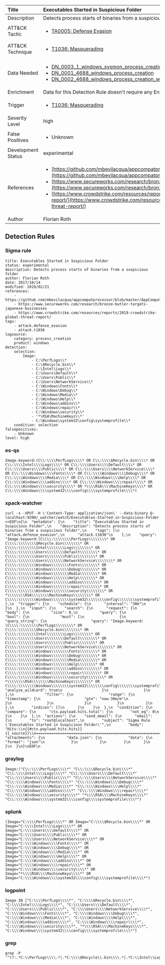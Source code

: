 | Title                | Executables Started in Suspicious Folder                                                                                                                                                 |
|:---------------------|:------------------------------------------------------------------------------------------------------------------------------------------------------------|
| Description          | Detects process starts of binaries from a suspicious folder                                                                                                                                           |
| ATT&amp;CK Tactic    |  <ul><li>[TA0005: Defense Evasion](https://attack.mitre.org/tactics/TA0005)</li></ul>  |
| ATT&amp;CK Technique | <ul><li>[T1036: Masquerading](https://attack.mitre.org/techniques/T1036)</li></ul>  |
| Data Needed          | <ul><li>[DN_0003_1_windows_sysmon_process_creation](../Data_Needed/DN_0003_1_windows_sysmon_process_creation.md)</li><li>[DN_0001_4688_windows_process_creation](../Data_Needed/DN_0001_4688_windows_process_creation.md)</li><li>[DN_0002_4688_windows_process_creation_with_commandline](../Data_Needed/DN_0002_4688_windows_process_creation_with_commandline.md)</li></ul>  |
| Enrichment           |  Data for this Detection Rule doesn't require any Enrichments.  |
| Trigger              | <ul><li>[T1036: Masquerading](../Triggers/T1036.md)</li></ul>  |
| Severity Level       | high |
| False Positives      | <ul><li>Unknown</li></ul>  |
| Development Status   | experimental |
| References           | <ul><li>[https://github.com/mbevilacqua/appcompatprocessor/blob/master/AppCompatSearch.txt](https://github.com/mbevilacqua/appcompatprocessor/blob/master/AppCompatSearch.txt)</li><li>[https://www.secureworks.com/research/bronze-butler-targets-japanese-businesses](https://www.secureworks.com/research/bronze-butler-targets-japanese-businesses)</li><li>[https://www.crowdstrike.com/resources/reports/2019-crowdstrike-global-threat-report/](https://www.crowdstrike.com/resources/reports/2019-crowdstrike-global-threat-report/)</li></ul>  |
| Author               | Florian Roth |


## Detection Rules

### Sigma rule

```
title: Executables Started in Suspicious Folder
status: experimental
description: Detects process starts of binaries from a suspicious folder
author: Florian Roth
date: 2017/10/14
modified: 2019/02/21
references:
    - https://github.com/mbevilacqua/appcompatprocessor/blob/master/AppCompatSearch.txt
    - https://www.secureworks.com/research/bronze-butler-targets-japanese-businesses
    - https://www.crowdstrike.com/resources/reports/2019-crowdstrike-global-threat-report/
tags:
    - attack.defense_evasion
    - attack.t1036
logsource:
    category: process_creation
    product: windows
detection:
    selection:
        Image:
            - C:\PerfLogs\\*
            - C:\$Recycle.bin\\*
            - C:\Intel\Logs\\*
            - C:\Users\Default\\*
            - C:\Users\Public\\*
            - C:\Users\NetworkService\\*
            - C:\Windows\Fonts\\*
            - C:\Windows\Debug\\*
            - C:\Windows\Media\\*
            - C:\Windows\Help\\*
            - C:\Windows\addins\\*
            - C:\Windows\repair\\*
            - C:\Windows\security\\*
            - '*\RSA\MachineKeys\\*'
            - C:\Windows\system32\config\systemprofile\\*
    condition: selection
falsepositives:
    - Unknown
level: high

```





### es-qs
    
```
Image.keyword:(C\\:\\\\PerfLogs\\\\* OR C\\:\\\\$Recycle.bin\\\\* OR C\\:\\\\Intel\\\\Logs\\\\* OR C\\:\\\\Users\\\\Default\\\\* OR C\\:\\\\Users\\\\Public\\\\* OR C\\:\\\\Users\\\\NetworkService\\\\* OR C\\:\\\\Windows\\\\Fonts\\\\* OR C\\:\\\\Windows\\\\Debug\\\\* OR C\\:\\\\Windows\\\\Media\\\\* OR C\\:\\\\Windows\\\\Help\\\\* OR C\\:\\\\Windows\\\\addins\\\\* OR C\\:\\\\Windows\\\\repair\\\\* OR C\\:\\\\Windows\\\\security\\\\* OR *\\\\RSA\\\\MachineKeys\\\\* OR C\\:\\\\Windows\\\\system32\\\\config\\\\systemprofile\\\\*)
```


### xpack-watcher
    
```
curl -s -XPUT -H \'Content-Type: application/json\' --data-binary @- localhost:9200/_watcher/watch/Executables-Started-in-Suspicious-Folder <<EOF\n{\n  "metadata": {\n    "title": "Executables Started in Suspicious Folder",\n    "description": "Detects process starts of binaries from a suspicious folder",\n    "tags": [\n      "attack.defense_evasion",\n      "attack.t1036"\n    ],\n    "query": "Image.keyword:(C\\\\:\\\\\\\\PerfLogs\\\\\\\\* OR C\\\\:\\\\\\\\$Recycle.bin\\\\\\\\* OR C\\\\:\\\\\\\\Intel\\\\\\\\Logs\\\\\\\\* OR C\\\\:\\\\\\\\Users\\\\\\\\Default\\\\\\\\* OR C\\\\:\\\\\\\\Users\\\\\\\\Public\\\\\\\\* OR C\\\\:\\\\\\\\Users\\\\\\\\NetworkService\\\\\\\\* OR C\\\\:\\\\\\\\Windows\\\\\\\\Fonts\\\\\\\\* OR C\\\\:\\\\\\\\Windows\\\\\\\\Debug\\\\\\\\* OR C\\\\:\\\\\\\\Windows\\\\\\\\Media\\\\\\\\* OR C\\\\:\\\\\\\\Windows\\\\\\\\Help\\\\\\\\* OR C\\\\:\\\\\\\\Windows\\\\\\\\addins\\\\\\\\* OR C\\\\:\\\\\\\\Windows\\\\\\\\repair\\\\\\\\* OR C\\\\:\\\\\\\\Windows\\\\\\\\security\\\\\\\\* OR *\\\\\\\\RSA\\\\\\\\MachineKeys\\\\\\\\* OR C\\\\:\\\\\\\\Windows\\\\\\\\system32\\\\\\\\config\\\\\\\\systemprofile\\\\\\\\*)"\n  },\n  "trigger": {\n    "schedule": {\n      "interval": "30m"\n    }\n  },\n  "input": {\n    "search": {\n      "request": {\n        "body": {\n          "size": 0,\n          "query": {\n            "bool": {\n              "must": [\n                {\n                  "query_string": {\n                    "query": "Image.keyword:(C\\\\:\\\\\\\\PerfLogs\\\\\\\\* OR C\\\\:\\\\\\\\$Recycle.bin\\\\\\\\* OR C\\\\:\\\\\\\\Intel\\\\\\\\Logs\\\\\\\\* OR C\\\\:\\\\\\\\Users\\\\\\\\Default\\\\\\\\* OR C\\\\:\\\\\\\\Users\\\\\\\\Public\\\\\\\\* OR C\\\\:\\\\\\\\Users\\\\\\\\NetworkService\\\\\\\\* OR C\\\\:\\\\\\\\Windows\\\\\\\\Fonts\\\\\\\\* OR C\\\\:\\\\\\\\Windows\\\\\\\\Debug\\\\\\\\* OR C\\\\:\\\\\\\\Windows\\\\\\\\Media\\\\\\\\* OR C\\\\:\\\\\\\\Windows\\\\\\\\Help\\\\\\\\* OR C\\\\:\\\\\\\\Windows\\\\\\\\addins\\\\\\\\* OR C\\\\:\\\\\\\\Windows\\\\\\\\repair\\\\\\\\* OR C\\\\:\\\\\\\\Windows\\\\\\\\security\\\\\\\\* OR *\\\\\\\\RSA\\\\\\\\MachineKeys\\\\\\\\* OR C\\\\:\\\\\\\\Windows\\\\\\\\system32\\\\\\\\config\\\\\\\\systemprofile\\\\\\\\*)",\n                    "analyze_wildcard": true\n                  }\n                }\n              ],\n              "filter": {\n                "range": {\n                  "timestamp": {\n                    "gte": "now-30m/m"\n                  }\n                }\n              }\n            }\n          }\n        },\n        "indices": []\n      }\n    }\n  },\n  "condition": {\n    "compare": {\n      "ctx.payload.hits.total": {\n        "not_eq": 0\n      }\n    }\n  },\n  "actions": {\n    "send_email": {\n      "email": {\n        "to": "root@localhost",\n        "subject": "Sigma Rule \'Executables Started in Suspicious Folder\'",\n        "body": "Hits:\\n{{#ctx.payload.hits.hits}}{{_source}}\\n================================================================================\\n{{/ctx.payload.hits.hits}}",\n        "attachments": {\n          "data.json": {\n            "data": {\n              "format": "json"\n            }\n          }\n        }\n      }\n    }\n  }\n}\nEOF\n
```


### graylog
    
```
Image:("C\\:\\\\PerfLogs\\\\*" "C\\:\\\\$Recycle.bin\\\\*" "C\\:\\\\Intel\\\\Logs\\\\*" "C\\:\\\\Users\\\\Default\\\\*" "C\\:\\\\Users\\\\Public\\\\*" "C\\:\\\\Users\\\\NetworkService\\\\*" "C\\:\\\\Windows\\\\Fonts\\\\*" "C\\:\\\\Windows\\\\Debug\\\\*" "C\\:\\\\Windows\\\\Media\\\\*" "C\\:\\\\Windows\\\\Help\\\\*" "C\\:\\\\Windows\\\\addins\\\\*" "C\\:\\\\Windows\\\\repair\\\\*" "C\\:\\\\Windows\\\\security\\\\*" "*\\\\RSA\\\\MachineKeys\\\\*" "C\\:\\\\Windows\\\\system32\\\\config\\\\systemprofile\\\\*")
```


### splunk
    
```
(Image="C:\\\\PerfLogs\\\\*" OR Image="C:\\\\$Recycle.bin\\\\*" OR Image="C:\\\\Intel\\\\Logs\\\\*" OR Image="C:\\\\Users\\\\Default\\\\*" OR Image="C:\\\\Users\\\\Public\\\\*" OR Image="C:\\\\Users\\\\NetworkService\\\\*" OR Image="C:\\\\Windows\\\\Fonts\\\\*" OR Image="C:\\\\Windows\\\\Debug\\\\*" OR Image="C:\\\\Windows\\\\Media\\\\*" OR Image="C:\\\\Windows\\\\Help\\\\*" OR Image="C:\\\\Windows\\\\addins\\\\*" OR Image="C:\\\\Windows\\\\repair\\\\*" OR Image="C:\\\\Windows\\\\security\\\\*" OR Image="*\\\\RSA\\\\MachineKeys\\\\*" OR Image="C:\\\\Windows\\\\system32\\\\config\\\\systemprofile\\\\*")
```


### logpoint
    
```
Image IN ["C:\\\\PerfLogs\\\\*", "C:\\\\$Recycle.bin\\\\*", "C:\\\\Intel\\\\Logs\\\\*", "C:\\\\Users\\\\Default\\\\*", "C:\\\\Users\\\\Public\\\\*", "C:\\\\Users\\\\NetworkService\\\\*", "C:\\\\Windows\\\\Fonts\\\\*", "C:\\\\Windows\\\\Debug\\\\*", "C:\\\\Windows\\\\Media\\\\*", "C:\\\\Windows\\\\Help\\\\*", "C:\\\\Windows\\\\addins\\\\*", "C:\\\\Windows\\\\repair\\\\*", "C:\\\\Windows\\\\security\\\\*", "*\\\\RSA\\\\MachineKeys\\\\*", "C:\\\\Windows\\\\system32\\\\config\\\\systemprofile\\\\*"]
```


### grep
    
```
grep -P '^(?:.*C:\\PerfLogs\\\\.*|.*C:\\\\$Recycle\\.bin\\\\.*|.*C:\\Intel\\Logs\\\\.*|.*C:\\Users\\Default\\\\.*|.*C:\\Users\\Public\\\\.*|.*C:\\Users\\NetworkService\\\\.*|.*C:\\Windows\\Fonts\\\\.*|.*C:\\Windows\\Debug\\\\.*|.*C:\\Windows\\Media\\\\.*|.*C:\\Windows\\Help\\\\.*|.*C:\\Windows\\addins\\\\.*|.*C:\\Windows\\repair\\\\.*|.*C:\\Windows\\security\\\\.*|.*.*\\RSA\\MachineKeys\\\\.*|.*C:\\Windows\\system32\\config\\systemprofile\\\\.*)'
```



